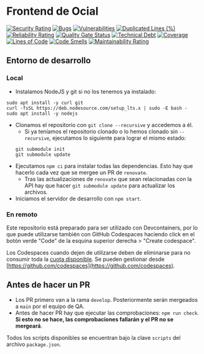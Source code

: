 # Frontend de Ocial

[![Security Rating](https://sonarcloud.io/api/project_badges/measure?project=ispp-2324-ocial_frontend&metric=security_rating)](https://sonarcloud.io/summary/new_code?id=ispp-2324-ocial_frontend)
[![Bugs](https://sonarcloud.io/api/project_badges/measure?project=ispp-2324-ocial_frontend&metric=bugs)](https://sonarcloud.io/summary/new_code?id=ispp-2324-ocial_frontend)
[![Vulnerabilities](https://sonarcloud.io/api/project_badges/measure?project=ispp-2324-ocial_frontend&metric=vulnerabilities)](https://sonarcloud.io/summary/new_code?id=ispp-2324-ocial_frontend)
[![Duplicated Lines (%)](https://sonarcloud.io/api/project_badges/measure?project=ispp-2324-ocial_frontend&metric=duplicated_lines_density)](https://sonarcloud.io/summary/new_code?id=ispp-2324-ocial_frontend)
[![Reliability Rating](https://sonarcloud.io/api/project_badges/measure?project=ispp-2324-ocial_frontend&metric=reliability_rating)](https://sonarcloud.io/summary/new_code?id=ispp-2324-ocial_frontend)
[![Quality Gate Status](https://sonarcloud.io/api/project_badges/measure?project=ispp-2324-ocial_frontend&metric=alert_status)](https://sonarcloud.io/summary/new_code?id=ispp-2324-ocial_frontend)
[![Technical Debt](https://sonarcloud.io/api/project_badges/measure?project=ispp-2324-ocial_frontend&metric=sqale_index)](https://sonarcloud.io/summary/new_code?id=ispp-2324-ocial_frontend)
[![Coverage](https://sonarcloud.io/api/project_badges/measure?project=ispp-2324-ocial_frontend&metric=coverage)](https://sonarcloud.io/summary/new_code?id=ispp-2324-ocial_frontend)
[![Lines of Code](https://sonarcloud.io/api/project_badges/measure?project=ispp-2324-ocial_frontend&metric=ncloc)](https://sonarcloud.io/summary/new_code?id=ispp-2324-ocial_frontend)
[![Code Smells](https://sonarcloud.io/api/project_badges/measure?project=ispp-2324-ocial_frontend&metric=code_smells)](https://sonarcloud.io/summary/new_code?id=ispp-2324-ocial_frontend)
[![Maintainability Rating](https://sonarcloud.io/api/project_badges/measure?project=ispp-2324-ocial_frontend&metric=sqale_rating)](https://sonarcloud.io/summary/new_code?id=ispp-2324-ocial_frontend)

## Entorno de desarrollo

### Local

* Instalamos NodeJS y git si no los tenemos ya instalado:

```
sudo apt install -y curl git
curl -fsSL https://deb.nodesource.com/setup_lts.x | sudo -E bash -
sudo apt install -y nodejs
```

* Clonamos el repositorio con `git clone --recursive` y accedemos a él.
  - Si ya teníamos el repositorio clonado o lo hemos clonado sin ``--recursive``, ejecutamos lo siguiente para
  lograr el mismo estado:
  ```
  git submodule init
  git submodule update
  ```
* Ejecutamos `npm ci` para instalar todas las dependencias. Esto hay que hacerlo cada vez que se mergee un PR de `renovate`.
   - Tras las actualizaciones de `renovate` que sean relacionadas con la API hay que hacer `git submodule update` para actualizar los archivos.
* Iniciamos el servidor de desarrollo con `npm start`.

### En remoto

Este repositorio está preparado para ser utilizado con Devcontainers, por lo que puede utilizarse también
con GitHub Codespaces haciendo click en el botón verde "Code" de la esquina superior derecha > "Create codespace".

Los Codespaces cuando dejen de utilizarse deben de eliminarse para no consumir toda la [cuota disponible](https://github.com/settings/billing/summary).
Se pueden gestionar desde [https://github.com/codespaces](https://github.com/codespaces).

## Antes de hacer un PR

* Los PR primero van a la rama `develop`. Posteriormente serán mergeados a `main` por el equipo de QA.
* Antes de hacer PR hay que ejecutar las comprobaciones: `npm run check`. **Si esto no se hace, las comprobaciones fallarán y el PR no se mergeará**.

Todos los scripts disponibles se encuentran bajo la clave `scripts` del archivo `package.json`.
